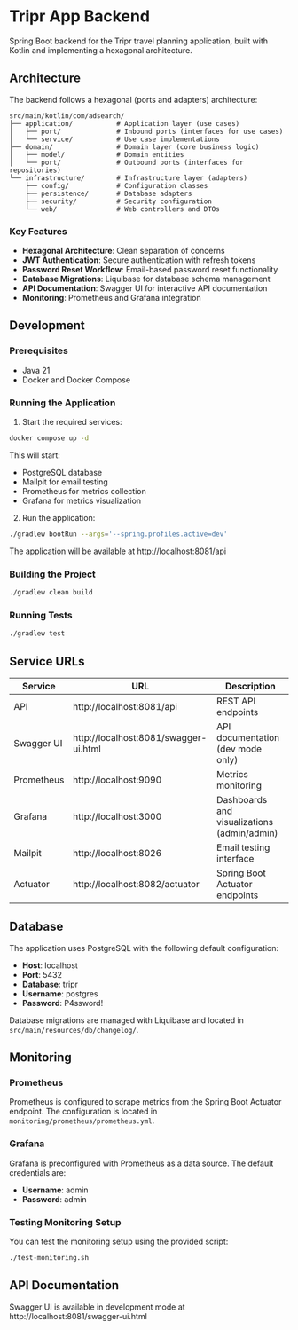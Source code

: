 # Tripr App Backend

Spring Boot backend for the Tripr travel planning application, built with Kotlin and implementing a hexagonal architecture.

## Architecture

The backend follows a hexagonal (ports and adapters) architecture:

```
src/main/kotlin/com/adsearch/
├── application/           # Application layer (use cases)
│   ├── port/              # Inbound ports (interfaces for use cases)
│   └── service/           # Use case implementations
├── domain/                # Domain layer (core business logic)
│   ├── model/             # Domain entities
│   └── port/              # Outbound ports (interfaces for repositories)
└── infrastructure/        # Infrastructure layer (adapters)
    ├── config/            # Configuration classes
    ├── persistence/       # Database adapters
    ├── security/          # Security configuration
    └── web/               # Web controllers and DTOs
```

### Key Features

- **Hexagonal Architecture**: Clean separation of concerns
- **JWT Authentication**: Secure authentication with refresh tokens
- **Password Reset Workflow**: Email-based password reset functionality
- **Database Migrations**: Liquibase for database schema management
- **API Documentation**: Swagger UI for interactive API documentation
- **Monitoring**: Prometheus and Grafana integration

## Development

### Prerequisites

- Java 21
- Docker and Docker Compose

### Running the Application

1. Start the required services:

```bash
docker compose up -d
```

This will start:
- PostgreSQL database
- Mailpit for email testing
- Prometheus for metrics collection
- Grafana for metrics visualization

2. Run the application:

```bash
./gradlew bootRun --args='--spring.profiles.active=dev'
```

The application will be available at http://localhost:8081/api

### Building the Project

```bash
./gradlew clean build
```

### Running Tests

```bash
./gradlew test
```

## Service URLs

| Service | URL | Description |
|---------|-----|-------------|
| API | http://localhost:8081/api | REST API endpoints |
| Swagger UI | http://localhost:8081/swagger-ui.html | API documentation (dev mode only) |
| Prometheus | http://localhost:9090 | Metrics monitoring |
| Grafana | http://localhost:3000 | Dashboards and visualizations (admin/admin) |
| Mailpit | http://localhost:8026 | Email testing interface |
| Actuator | http://localhost:8082/actuator | Spring Boot Actuator endpoints |

## Database

The application uses PostgreSQL with the following default configuration:

- **Host**: localhost
- **Port**: 5432
- **Database**: tripr
- **Username**: postgres
- **Password**: P4ssword!

Database migrations are managed with Liquibase and located in `src/main/resources/db/changelog/`.

## Monitoring

### Prometheus

Prometheus is configured to scrape metrics from the Spring Boot Actuator endpoint. The configuration is located in `monitoring/prometheus/prometheus.yml`.

### Grafana

Grafana is preconfigured with Prometheus as a data source. The default credentials are:
- **Username**: admin
- **Password**: admin

### Testing Monitoring Setup

You can test the monitoring setup using the provided script:

```bash
./test-monitoring.sh
```

## API Documentation

Swagger UI is available in development mode at http://localhost:8081/swagger-ui.html
